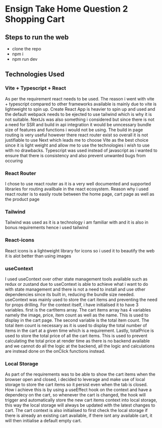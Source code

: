 # Ensign Take Home Question 2 Shopping Cart

## Steps to run the web
- clone the repo
- npm i
- npm run dev
  
## Technologies Used

### Vite + Typescript + React
As per the requirement react needs to be used. The reason i went with vite + typescript compared to other frameworks available is mainly due to vite is lightweight to spin up. Create React App is heavier to spin up and used and the default webpack needs to be ejected to use tailwind which is why it is not suitable. NextJs was also something i considered but since there is not a need for SSR and build in api integration it would be unncessary bundle size of features and functions i would not be using. The build in page routing is very useful however there react router exist so overall it is not justifiable to use Next which leads me to choose Vite as the best choice since it is light weight and allow me to use the technologies i wish to use with no drawbacks. Typescript was used instead of javascript as i wanted to ensure that there is consistency and also prevent unwanted bugs from occuring

### React Router
I chose to use react router as it is a very well documented and supported libraries for routing availbale in the react ecosystem. Reason why i used react router is to easily route between the home page, cart page as well as the product page

### Tailwind
Tailwind was used as it is a technology i am familiar with and it is also in bonus requirements hence i used tailwind

### React-icons
React icons is a lightweight library for icons so i used it to beautify the web it is alot better than using images

### useContext
I used useContext over other state management tools available such as redux or zustand due to useContext is able to achieve what i want to do with state management and there is not a need to install and use other dependencies since its built in, reducing the bundle size needed. useContext was mainly used to store the cart items and preventing the need for props drilling. For the context itself, i have initialised it to have 3 variables. first is the cartItems array. The cart items array has 4 variables namely the image, price, item count as well as the name. This is used to display in the cart page. The second variable is the total item count. The total item count is necessary as it is used to display the total number of items in the cart at a given time which is a requirement. Lastly, totalPrice is used to store the total price of all the cart items. This is used to prevent calculating the total price at render time as there is no backend available and we cannot do all the logic at the backend, all the logic and calculations are instead done on the onClick functions instead.

### Local Storage
As part of the requirements was to be able to show the cart items when the browser open and closed, i decided to leverage and make use of local storage to store the cart items so it persist even when the tab is closed. How i achieve this is by using a useEffect hook on the context and have a dependecy on the cart, so whenever the cart is changed, the hook will trigger and automatically store the new cart items context into local storage, this way the local storage will always be updated with the latest changes to cart. The cart context is also initialised to first check the local storage if there is already an existing cart available, if there isnt any available cart, it will then initialise a default empty cart.
